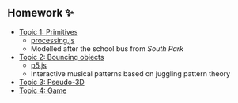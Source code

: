 ## Homework ✨
- [Topic 1: Primitives](https://jorgezapatero.github.io/risd-processing/processingjs/george-hw-1.html)
  - [processing.js](https://github.com/processing-js/processing-js)
  - Modelled after the school bus from *South Park*
- [Topic 2: Bouncing objects](https://jorgezapatero.github.io/risd-processing/p5/george-hw-2/george-hw-2.html)
  - [p5.js](https://p5js.org/)
  - Interactive musical patterns based on juggling pattern theory
- [Topic 3: Pseudo-3D](https://jorgezapatero.github.io/risd-processing/p5/george-hw-3/george-hw-3.html)
- [Topic 4: Game](https://jorgezapatero.github.io/risd-processing/p5/george-hw-3/george-hw-4.html)
